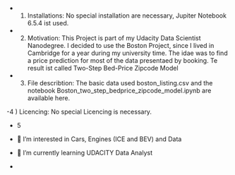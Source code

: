 - 1) Installations:
     No special installation are necessary, Jupiter Notebook 6.5.4 ist used.

- 2) Motivation:
  This Project is part of my Udacity Data Scientist Nanodegree. I decided to use the Boston Project, since I lived in Cambridge for a year during my university time.
  The idae was to find a price prediction for most of the data presentaed by booking. Te result ist called Two-Step Bed-Price Zipcode Model
- 3) File describtion:
      The basic data used boston_listing.csv and the notebook Boston_two_step_bedprice_zipcode_model.ipynb are available here.

-4 ) Licencing:
    No special Licencing is necessary.

- 5 
- 👀 I’m interested in Cars, Engines (ICE and BEV)  and Data
- 🌱 I’m currently learning UDACITY Data Analyst

- 

  

<!---
emmerich66/emmerich66 is a ✨ special ✨ repository because its `README.md` (this file) appears on your GitHub profile.
You can click the Preview link to take a look at your changes.
--->

